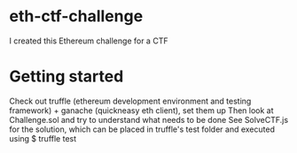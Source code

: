 # eth-ctf-challenge
I created this Ethereum challenge for a CTF

# Getting started
Check out truffle (ethereum development environment and testing framework) + ganache (quickneasy eth client), set them up
Then look at Challenge.sol and try to understand what needs to be done
See SolveCTF.js for the solution, which can be placed in truffle's test folder and executed using $ truffle test
